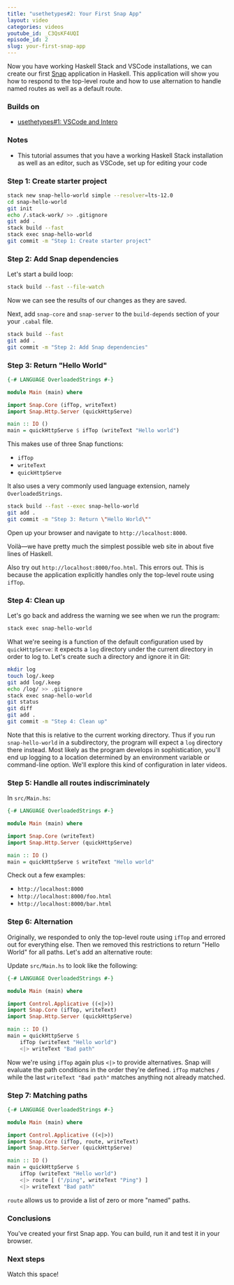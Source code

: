 ```yaml
---
title: "usethetypes#2: Your First Snap App"
layout: video
categories: videos
youtube_id: _C3QsKF4UQI
episode_id: 2
slug: your-first-snap-app
---
```

Now you have working Haskell Stack and VSCode installations, we can
create our first [Snap][snap-framework] application in Haskell. This
application will show you how to respond to the top-level route and how
to use alternation to handle named routes as well as a default route.

### Builds on

* [usethetypes#1: VSCode and Intero][001-vscode-intero]

### Notes

* This tutorial assumes that you have a working Haskell Stack installation as well as an editor, such as VSCode, set up for editing your code

### Step 1: Create starter project

```bash
stack new snap-hello-world simple --resolver=lts-12.0
cd snap-hello-world
git init
echo /.stack-work/ >> .gitignore
git add .
stack build --fast
stack exec snap-hello-world
git commit -m "Step 1: Create starter project"
```

### Step 2: Add Snap dependencies

Let's start a build loop:

```bash
stack build --fast --file-watch
```

Now we can see the results of our changes as they are saved.

Next, add `snap-core` and `snap-server` to the `build-depends` section
of your your `.cabal` file.

```bash
stack build --fast
git add .
git commit -m "Step 2: Add Snap dependencies"
```

### Step 3: Return "Hello World"

```haskell
{-# LANGUAGE OverloadedStrings #-}

module Main (main) where

import Snap.Core (ifTop, writeText)
import Snap.Http.Server (quickHttpServe)

main :: IO ()
main = quickHttpServe $ ifTop (writeText "Hello world")
```

This makes use of three Snap functions:

* `ifTop`
* `writeText`
* `quickHttpServe`

It also uses a very commonly used language extension, namely
`OverloadedStrings`.

```bash
stack build --fast --exec snap-hello-world
git add .
git commit -m "Step 3: Return \"Hello World\""
```

Open up your browser and navigate to `http://localhost:8000`.

Voil&agrave;&mdash;we have pretty much the simplest possible web site in
about five lines of Haskell.

Also try out `http://localhost:8000/foo.html`. This errors out. This is
because the application explicitly handles only the top-level route
using `ifTop`.

### Step 4: Clean up

Let's go back and address the warning we see when we run the program:

```bash
stack exec snap-hello-world
```

What we're seeing is a function of the default configuration used by
`quickHttpServe`: it expects a `log` directory under the current
directory in order to log to. Let's create such a directory and ignore
it in Git:

```bash
mkdir log
touch log/.keep
git add log/.keep
echo /log/ >> .gitignore
stack exec snap-hello-world
git status
git diff
git add .
git commit -m "Step 4: Clean up"
```

Note that this is relative to the current working directory. Thus if you
run `snap-hello-world` in a subdirectory, the program will expect a
`log` directory there instead. Most likely as the program develops in
sophistication, you'll end up logging to a location determined by an
environment variable or command-line option. We'll explore this kind of
configuration in later videos.

### Step 5: Handle all routes indiscriminately

In `src/Main.hs`:

```haskell
{-# LANGUAGE OverloadedStrings #-}

module Main (main) where

import Snap.Core (writeText)
import Snap.Http.Server (quickHttpServe)

main :: IO ()
main = quickHttpServe $ writeText "Hello world"
```

Check out a few examples:

* `http://localhost:8000`
* `http://localhost:8000/foo.html`
* `http://localhost:8000/bar.html`

### Step 6: Alternation

Originally, we responded to only the top-level route using `ifTop` and
errored out for everything else. Then we removed this restrictions to
return "Hello World" for all paths. Let's add an alternative route:

Update `src/Main.hs` to look like the following:

```haskell
{-# LANGUAGE OverloadedStrings #-}

module Main (main) where

import Control.Applicative ((<|>))
import Snap.Core (ifTop, writeText)
import Snap.Http.Server (quickHttpServe)

main :: IO ()
main = quickHttpServe $
    ifTop (writeText "Hello world")
    <|> writeText "Bad path"
```

Now we're using `ifTop` again plus `<|>` to provide alternatives. Snap
will evaluate the path conditions in the order they're defined. `ifTop`
matches `/` while the last `writeText "Bad path"` matches anything not
already matched.

### Step 7: Matching paths

```haskell
{-# LANGUAGE OverloadedStrings #-}

module Main (main) where

import Control.Applicative ((<|>))
import Snap.Core (ifTop, route, writeText)
import Snap.Http.Server (quickHttpServe)

main :: IO ()
main = quickHttpServe $
    ifTop (writeText "Hello world")
    <|> route [ ("/ping", writeText "Ping") ]
    <|> writeText "Bad path"
```

`route` allows us to provide a list of zero or more "named" paths.

### Conclusions

You've created your first Snap app. You can build, run it and test it in
your browser.

### Next steps

Watch this space!

[001-vscode-intero]: /videos/001-vscode-intero
[snap-framework]: http://snapframework.com/
